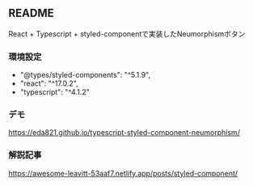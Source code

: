 ## README
React + Typescript + styled-componentで実装したNeumorphismボタン

### 環境設定
- "@types/styled-components": "^5.1.9",
- "react": "^17.0.2",
- "typescript": "^4.1.2"

### デモ
https://eda821.github.io/typescript-styled-component-neumorphism/

### 解説記事
https://awesome-leavitt-53aaf7.netlify.app/posts/styled-component/

